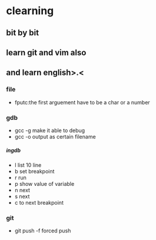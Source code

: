 # clearning 
## bit by bit
## learn git and vim also
## and learn english>.<
### file
* fputc:the first arguement have to be a char or a number
### gdb 
* gcc -g make it able to debug
* gcc -o output as certain filename
##### ingdb
* l	list 10 line
* b	set breakpoint
* r	run
* p	show value of variable
* n	next
* s	next
* c	to next breakpoint
### git 
* git push -f forced push
